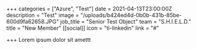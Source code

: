 +++
categories = ["Azure", "Test"]
date = 2021-04-13T23:00:00Z
description = "Test"
image = "/uploads/b424ed4d-0b0b-431b-85be-600d9fa62658.JPG"
job_title = "Senior Test Object"
team = "S.H.I.E.L.D."
title = "New Member"
[[social]]
icon = "ti-linkedin"
link = "#"

+++
Lorem ipsum dolor sit amettt